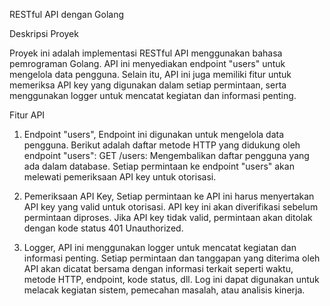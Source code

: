 RESTful API dengan Golang

Deskripsi Proyek

Proyek ini adalah implementasi RESTful API menggunakan bahasa pemrograman Golang. API ini menyediakan endpoint "users" untuk mengelola data pengguna. Selain itu, API ini juga memiliki fitur untuk memeriksa API key yang digunakan dalam setiap permintaan, serta menggunakan logger untuk mencatat kegiatan dan informasi penting.

Fitur API
1. Endpoint "users", Endpoint ini digunakan untuk mengelola data pengguna. Berikut adalah daftar metode HTTP yang didukung oleh endpoint "users": GET /users: Mengembalikan daftar pengguna yang ada dalam database. Setiap permintaan ke endpoint "users" akan melewati pemeriksaan API key untuk otorisasi.

2. Pemeriksaan API Key, Setiap permintaan ke API ini harus menyertakan API key yang valid untuk otorisasi. API key ini akan diverifikasi sebelum permintaan diproses. Jika API key tidak valid, permintaan akan ditolak dengan kode status 401 Unauthorized.

3. Logger, API ini menggunakan logger untuk mencatat kegiatan dan informasi penting. Setiap permintaan dan tanggapan yang diterima oleh API akan dicatat bersama dengan informasi terkait seperti waktu, metode HTTP, endpoint, kode status, dll. Log ini dapat digunakan untuk melacak kegiatan sistem, pemecahan masalah, atau analisis kinerja.
